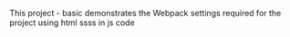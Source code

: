 This project - basic demonstrates the Webpack settings required for the project using html ssss in js code
